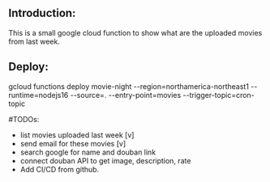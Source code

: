 ## Introduction:
This is a small google cloud function to show what are the uploaded movies from last week.

## Deploy:
gcloud functions deploy movie-night --region=northamerica-northeast1 --runtime=nodejs16 --source=. --entry-point=movies --trigger-topic=cron-topic

#TODOs:
- list movies uploaded last week  [v]
- send email for these movies [v]
- search google for name and douban link
- connect douban API to get image, description, rate
- Add CI/CD from github.

